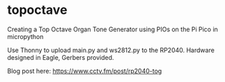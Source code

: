 # topoctave
Creating a Top Octave Organ Tone Generator using PIOs on the Pi Pico in micropython

Use Thonny to upload main.py and ws2812.py to the RP2040. Hardware designed in Eagle, Gerbers provided.

Blog post here:  https://www.cctv.fm/post/rp2040-tog


